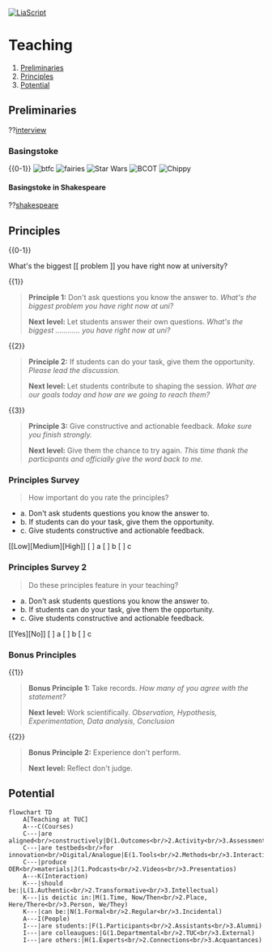 <!--
author:   Mark Jacob
email:    markjjacob@hotmail.com
version:  0.1.0
language: en
narrator: US English Female

comment:  This simple description of your course.
          Multiline is also okay.

icon: https://www.tu-chemnitz.de/phil/english/iaa/priaa/priaaimages/Flyer%20TU%20Chemnitz_2.jpg

import: https://raw.githubusercontent.com/liaScript/mermaid_template/master/README.md

link:     https://cdn.jsdelivr.net/chartist.js/latest/chartist.min.css

script:   https://cdn.jsdelivr.net/chartist.js/latest/chartist.min.js

translation: Français translations/French.md
-->

[![LiaScript](https://raw.githubusercontent.com/LiaScript/LiaScript/master/badges/course.svg)](https://liascript.github.io/course/?https://github.com/chemnitz/blob/main/Teaching.md)

# Teaching

1. [Preliminaries](#preliminaries)
2. [Principles](#principles)
3. [Potential](#potential)

## Preliminaries

??[interview](https://www.etymonline.com/search?q=interview)

### Basingstoke

{{0-1}}
![btfc](http://1.bp.blogspot.com/_6WcUvuHLe6g/TMlJxTSD6fI/AAAAAAAABMA/xDLwK1B7-3M/s1600/IMG_6073_6_1_1.jpg "Basingstoke Town FC")
![fairies](https://supernaturaldesharnia.weebly.com/uploads/2/7/9/5/27950973/1428442790.png "A Midsummer Night's Dream")
![Star Wars](https://lumiere-a.akamaihd.net/v1/images/databank_captainantilles_01_169_75e05265.jpeg?region=0%2C0%2C1560%2C878 "Peter Geddis")
![BCOT](https://www.newburytoday.co.uk/_media/img/750x0/HV0661HFUHPTZL3QHME1.jpg "Basingstoke College of Technology")
![Chippy](https://lh3.googleusercontent.com/tTEG1i_fd2gu_ZFVnChGhPk33j3SH3cNJeSmXgLt1FcRPYHrGkDKPtUJIPQJZEbg4MW7ceYkv5kbScVc6o5K-TvPPwLbA36MPCVonxFfW-X1OspY5s6FUFeSA4r5X_9--A=w1280 "iA fish and chips establishment")

#### Basingstoke in Shakespeare

??[shakespeare](https://www.folger.edu/explore/shakespeares-works/henry-iv-part-2/read/2/1/?q=Basingstoke#line-2.1.177)

## Principles

{{0-1}}

What's the biggest [[ problem ]] you have right now at university?

{{1}}
> **Principle 1:**
> Don't ask questions you know the answer to.
> *What's the biggest problem you have right now at uni?*
>
> **Next level:** Let students answer their own questions.
> *What's the biggest ............ you have right now at uni?*

{{2}}
> **Principle 2:**
> If students can do your task, give them the opportunity.
> *Please lead the discussion.*
>
> **Next level:** Let students contribute to shaping the session.
> *What are our goals today and how are we going to reach them?*

{{3}}
> **Principle 3:**
> Give constructive and actionable feedback.
> *Make sure you finish strongly.*
>
> **Next level:** Give them the chance to try again.
> *This time thank the participants and officially give the word back to me.*

### Principles Survey

> How important do you rate the principles?

- a. Don't ask students questions you know the answer to.
- b. If students can do your task, give them the opportunity.
- c. Give students constructive and actionable feedback.

[[Low][Medium][High]]
[         ] a
[         ] b
[         ] c

### Principles Survey 2

> Do these principles feature in your teaching?

- a. Don't ask students questions you know the answer to.
- b. If students can do your task, give them the opportunity.
- c. Give students constructive and actionable feedback.

[[Yes][No]]
[         ] a
[         ] b
[         ] c


### Bonus Principles

{{1}}
> **Bonus Principle 1:**
> Take records.
> *How many of you agree with the statement?*
>
> **Next level:** Work scientifically.
> *Observation, Hypothesis, Experimentation, Data analysis, Conclusion*

{{2}}
> **Bonus Principle 2:**
> Experience don't perform.
>
> **Next level:** Reflect don't judge.

## Potential

```mermaid @mermaid
flowchart TD
    A[Teaching at TUC]
    A---C(Courses)
    C---|are aligned<br/>constructively|D(1.Outcomes<br/>2.Activity<br/>3.Assessment)
    C---|are testbeds<br/>for innovation<br/>Digital/Analogue|E(1.Tools<br/>2.Methods<br/>3.Interactions)
    C---|produce OER<br/>materials|J(1.Podcasts<br/>2.Videos<br/>3.Presentatios)
    A---K(Interaction) 
    K---|should be:|L(1.Authentic<br/>2.Transformative<br/>3.Intellectual)
    K---|is deictic in:|M(1.Time, Now/Then<br/>2.Place, Here/There<br/>3.Person, We/They)
    K---|can be:|N(1.Formal<br/>2.Regular<br/>3.Incidental)
    A---I(People)
    I---|are students:|F(1.Participants<br/>2.Assistants<br/>3.Alumni)
    I---|are colleaugues:|G(1.Departmental<br/>2.TUC<br/>3.External)
    I---|are others:|H(1.Experts<br/>2.Connections<br/>3.Acquantances)
```
